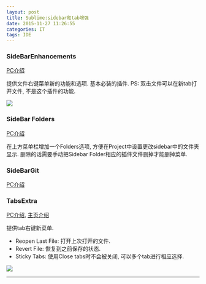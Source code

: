 ```yaml
---
layout: post
title: Sublime:sidebar和tab增强
date: 2015-11-27 11:26:55
categories: IT
tags: IDE
---
```


### SideBarEnhancements

[PC介绍](https://packagecontrol.io/packages/SideBarEnhancements)

提供文件右键菜单新的功能和选项. 基本必装的插件. PS: 双击文件可以在新tab打开文件, 不是这个插件的功能.

![](https://packagecontrol.io/readmes/img/03c90c0ea60334ac957ab47f01d44900bea2ec03.png)

### SideBar Folders

[PC介绍](https://packagecontrol.io/packages/SideBarFolders)

在上方菜单栏增加一个Folders选项, 方便在Project中设置更改sidebar中的文件夹显示. 删除的话需要手动把Sidebar Folder相应的插件文件删掉才能删掉菜单.

### SideBarGit 

[PC介绍](https://packagecontrol.io/packages/SideBarGit)

### TabsExtra

[PC介绍](https://packagecontrol.io/packages/TabsExtra), [主页介绍](http://facelessuser.github.io/TabsExtra/)

提供tab右键新菜单. 

- Reopen Last File: 打开上次打开的文件.
- Revert File: 恢复到之前保存的状态.
- Sticky Tabs: 使用Close tabs时不会被关闭, 可以多个tab进行相应选择.

![](https://packagecontrol.io/readmes/img/9b9d15a6ae26a0ab30b9343f94d0888cad311e50.png)

------
